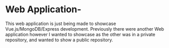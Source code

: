 # Web Application-
This web application is just being made to showcase Vue.js/MongoDB/Express development. Previously there were another Web application however I wanted to showcase as the other was in a private repository, and wanted to show a public repository. 
